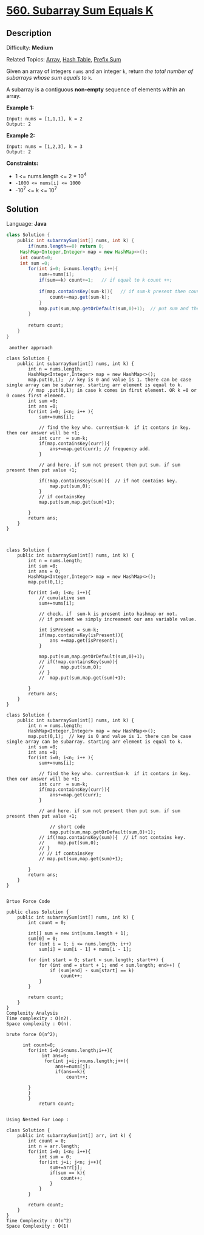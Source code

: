 # [560\. Subarray Sum Equals K](https://leetcode.com/problems/subarray-sum-equals-k/)

## Description

Difficulty: **Medium**  

Related Topics: [Array](https://leetcode.com/tag/array/), [Hash Table](https://leetcode.com/tag/hash-table/), [Prefix Sum](https://leetcode.com/tag/prefix-sum/)


Given an array of integers `nums` and an integer `k`, return _the total number of subarrays whose sum equals to_ `k`.

A subarray is a contiguous **non-empty** sequence of elements within an array.

**Example 1:**

```
Input: nums = [1,1,1], k = 2
Output: 2
```

**Example 2:**

```
Input: nums = [1,2,3], k = 3
Output: 2
```

**Constraints:**

*   1 <= nums.length <= 2 * 10<sup>4</sup>
*   `-1000 <= nums[i] <= 1000`
*   -10<sup>7</sup> <= k <= 10<sup>7</sup>


## Solution

Language: **Java**

```java
class Solution {
    public int subarraySum(int[] nums, int k) {
        if(nums.length==0) return 0;
     HashMap<Integer,Integer> map = new HashMap<>();
     int count=0;
     int sum =0; 
        for(int i=0; i<nums.length; i++){
            sum+=nums[i];
            if(sum==k) count+=1;   // if equal to k count ++;
            
            if(map.containsKey(sum-k)){   // if sum-k present then count++;
                count+=map.get(sum-k);
            }
            map.put(sum,map.getOrDefault(sum,0)+1);  // put sum and there counter++;;
        }
        
        return count;
    }
}
```



`` another approach``

```
class Solution {
    public int subarraySum(int[] nums, int k) {
        int n = nums.length;
        HashMap<Integer,Integer> map = new HashMap<>();
        map.put(0,1);  // key is 0 and value is 1. there can be case single array can be subarray. starting arr element is equal to k.
        // map .put(0,1); in case k comes in first element. OR k =0 or 0 comes first element.
        int sum =0;
        int ans =0;
        for(int i=0; i<n; i++ ){
            sum+=nums[i];
            
            // find the key who. currentSum-k  if it contans in key. then our answer will be +1;
            int curr  = sum-k; 
            if(map.containsKey(curr)){
                ans+=map.get(curr); // frequency add.
            }
            
            // and here. if sum not present then put sum. if sum present then put value +1;
            
            if(!map.containsKey(sum)){  // if not contains key.
                map.put(sum,0);
            }
            // if containsKey
            map.put(sum,map.get(sum)+1);
           
        }
        return ans; 
    }
}



```


```
class Solution {
    public int subarraySum(int[] nums, int k) {
        int n = nums.length;
        int sum =0;
        int ans = 0;
        HashMap<Integer,Integer> map = new HashMap<>();
        map.put(0,1);
        
        for(int i=0; i<n; i++){
            // cumulative sum 
            sum+=nums[i];
            
            // check. if  sum-k is present into hashmap or not.
            // if present we simply increament our ans variable value.
            
            int isPresent = sum-k;
            if(map.containsKey(isPresent)){
                ans +=map.get(isPresent);
            }
            
            map.put(sum,map.getOrDefault(sum,0)+1);
            // if(!map.containsKey(sum)){
            //      map.put(sum,0);
            // }
            //  map.put(sum,map.get(sum)+1);
          
        }
        return ans;
    }
}

```

```
class Solution {
    public int subarraySum(int[] nums, int k) {
        int n = nums.length;
        HashMap<Integer,Integer> map = new HashMap<>();
        map.put(0,1);  // key is 0 and value is 1. there can be case single array can be subarray. starting arr element is equal to k.
        int sum =0;
        int ans =0;
        for(int i=0; i<n; i++ ){
            sum+=nums[i];
            
            // find the key who. currentSum-k  if it contans in key. then our answer will be +1;
            int curr  = sum-k; 
            if(map.containsKey(curr)){
                ans+=map.get(curr);
            }
            
            // and here. if sum not present then put sum. if sum present then put value +1;
            
                // short code
                map.put(sum,map.getOrDefault(sum,0)+1);
            // if(!map.containsKey(sum)){  // if not contains key.
            //     map.put(sum,0);
            // }
            // // if containsKey
            // map.put(sum,map.get(sum)+1);
           
        }
        return ans; 
    }
}


```



``Brtue Force Code``
```
public class Solution {
    public int subarraySum(int[] nums, int k) {
        int count = 0;
      
        int[] sum = new int[nums.length + 1];
        sum[0] = 0;
        for (int i = 1; i <= nums.length; i++)
            sum[i] = sum[i - 1] + nums[i - 1];
      
        for (int start = 0; start < sum.length; start++) {
            for (int end = start + 1; end < sum.length; end++) {
                if (sum[end] - sum[start] == k)
                    count++;
            }
        }
      
        return count;
    }
}
Complexity Analysis
Time complexity : O(n2).
Space complexity : O(n).

```


``brute force O(n^2);``
```
      int count=0;
        for(int i=0;i<nums.length;i++){
             int ans=0;
              for(int j=i;j<nums.length;j++){
                  ans+=nums[j];
                  if(ans==k){
                      count++;
                 
        }
        } 
        }
            return count;
            
```        
                
``Using Nested For Loop :``
```
class Solution {
    public int subarraySum(int[] arr, int k) {
        int count = 0;
        int n = arr.length;
        for(int i=0; i<n; i++){
            int sum = 0;
            for(int j=i; j<n; j++){
                sum+=arr[j];
                if(sum == k){
                    count++;
                }
            }
        }
        
        return count;
    }
}
Time Complexity : O(n^2)
Space Complexity : O(1)            
           
```